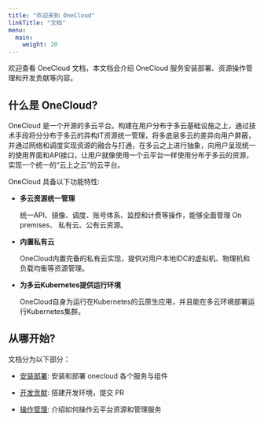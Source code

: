 ```yaml
---
title: "欢迎来到 OneCloud"
linkTitle: "文档"
menu:
  main:
    weight: 20
---
```


欢迎查看 OneCloud 文档，本文档会介绍 OneCloud 服务安装部署、资源操作管理和开发贡献等内容。

## 什么是 OneCloud?

OneCloud 是一个开源的多云平台。构建在用户分布于多云基础设施之上，通过技术手段将分分布于多云的异构IT资源统一管理，将多底层多云的差异向用户屏蔽，并通过网络和调度实现资源的融合与打通，在多云之上进行抽象，向用户呈现统一的使用界面和API接口，让用户就像使用一个云平台一样使用分布于多云的资源，实现一个统一的“云上之云”的云平台。

OneCloud 具备以下功能特性:

- **多云资源统一管理**

	统一API、镜像、调度、账号体系、监控和计费等操作，能够全面管理 On premises、 私有云、公有云资源。

- **内置私有云**

	OneCloud内置完备的私有云实现，提供对用户本地IDC的虚拟机、物理机和负载均衡等资源管理。

- **为多云Kubernetes提供运行环境**

	OneCloud自身为运行在Kubernetes的云原生应用，并且能在多云环境部署运行Kubernetes集群。

## 从哪开始?

文档分为以下部分：

- [安装部署](/docs/setup/): 安装和部署 onecloud 各个服务与组件

- [开发贡献](/docs/contribute/): 搭建开发环境，提交 PR

- [操作管理](/docs/howto/): 介绍如何操作云平台资源和管理服务
